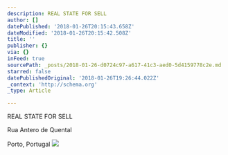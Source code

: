 ```yaml
---
description: REAL STATE FOR SELL
author: []
datePublished: '2018-01-26T20:15:43.658Z'
dateModified: '2018-01-26T20:15:42.508Z'
title: ''
publisher: {}
via: {}
inFeed: true
sourcePath: _posts/2018-01-26-d0724c97-a617-41c3-aed0-5d4159778c2e.md
starred: false
datePublishedOriginal: '2018-01-26T19:26:44.022Z'
_context: 'http://schema.org'
_type: Article

---
```

REAL STATE FOR SELL

Rua Antero de Quental

Porto, Portugal
![](https://the-grid-user-content.s3-us-west-2.amazonaws.com/5370de5d-8f80-4df1-8d92-f6fc2d7be4f9.jpg)